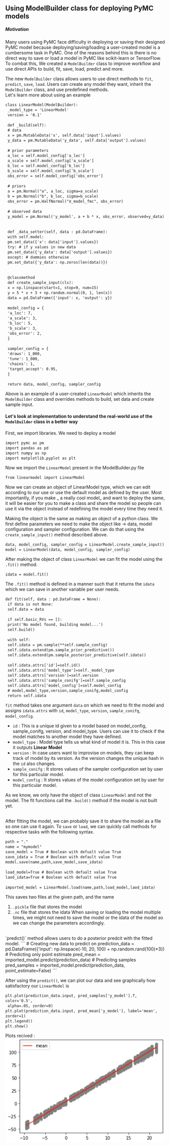 ## Using ModelBuilder class for deploying PyMC models <br>

##### Motivation
Many users using PyMC face difficulty in deploying or saving their designed PyMC model because deploying/saving/loading a user-created model is a cumbersome task in PyMC. One of the reasons behind this is there is no direct way to save or load a model in PyMC like scikit-learn or TensorFlow. To combat this, We created a `ModelBuilder` class to improve workflow and use direct APIs to build, fit, save, load, predict and more.

The new `ModelBuilder` class allows users to use direct methods to `fit`, `predict`, `save`, `load`. Users can create any model they want, inherit the `ModelBuilder` class, and use predefined methods. <br>
Let's learn more about using an example <br>
```
class LinearModel(ModelBuilder):
 _model_type = 'LinearModel'
 version = '0.1'

 def _build(self):
 # data
 x = pm.MutableData('x', self.data['input'].values)
 y_data = pm.MutableData('y_data', self.data['output'].values)

 # prior parameters
 a_loc = self.model_config['a_loc']
 a_scale = self.model_config['a_scale']
 b_loc = self.model_config['b_loc']
 b_scale = self.model_config['b_scale']
 obs_error = self.model_config['obs_error']

 # priors
 a = pm.Normal("a", a_loc, sigma=a_scale)
 b = pm.Normal("b", b_loc, sigma=b_scale)
 obs_error = pm.HalfNormal("σ_model_fmc", obs_error)

 # observed data
 y_model = pm.Normal('y_model', a + b * x, obs_error, observed=y_data)


 def _data_setter(self, data : pd.DataFrame):
 with self.model:
 pm.set_data({'x': data['input'].values})
 try: # if y values in new data
 pm.set_data({'y_data': data['output'].values})
 except: # dummies otherwise
 pm.set_data({'y_data': np.zeros(len(data))})


 @classmethod
 def create_sample_input(cls):
 x = np.linspace(start=1, stop=9, num=15)
 y = 5 * x + 3 + np.random.normal(0, 1, len(x))
 data = pd.DataFrame({'input': x, 'output': y})

 model_config = {
 'a_loc': 7,
 'a_scale': 3,
 'b_loc': 5,
 'b_scale': 3,
 'obs_error': 2,
 }

 sampler_config = {
 'draws': 1_000,
 'tune': 1_000,
 'chains': 1,
 'target_accept': 0.95,
 }

 return data, model_config, sampler_config
```
Above is an example of a user-created `LinearModel` which inherits the `ModelBuilder` class and overrides methods to build, set data and create sample input. <br>
#### Let's look at implementation to understand the real-world use of the `ModelBuilder` class in a better way <br>

First, we import libraries. We need to deploy a model
```
import pymc as pm
import pandas as pd
import numpy as np
import matplotlib.pyplot as plt
```
Now we import the `LinearModel` present in the ModelBuilder.py file
```
from linearmodel import LinearModel
```
Now we can create an object of LinearModel type, which we can edit according to our use or use the default model as defined by the user.
Most importantly, if you make _ a really cool model_ and want to deploy the same, it will be easier for you to make a class and share the model so people can use it via the object instead of redefining the model every time they need it. <br>

Making the object is the same as making an object of a python class. We first define parameters we need to make the object like -> data, model configuration and sampler configuration. 
We can do that using the `create_sample_input()` method described above.
```
data, model_config, sampler_config = LinearModel.create_sample_input() 
model = LinearModel(data, model_config, sampler_config)
```
After making the object of class `LinearModel` we can fit the model using the `.fit()` method.
```
idata = model.fit()
```
The `.fit()` method is defined in a manner such that it returns the `idata` which we can save in another variable per user needs.
```
def fit(self, data : pd.DataFrame = None):
 if data is not None: 
 self.data = data

 if self.basic_RVs == []:
 print('No model found, building model...')
 self.build()

 with self:
 self.idata = pm.sample(**self.sample_config)
 self.idata.extend(pm.sample_prior_predictive())
 self.idata.extend(pm.sample_posterior_predictive(self.idata))

 self.idata.attrs['id']=self.id()
 self.idata.attrs['model_type']=self._model_type
 self.idata.attrs['version']=self.version
 self.idata.attrs['sample_conifg']=self.sample_config
 self.idata.attrs['model_config']=self.model_config
 # model,model_type,version,sample_conifg,model_config
 return self.idata
```
`fit` method takes one argument `data` on which we need to fit the model and assigns `idata.attrs` with `id`, `model_type`, `version`, `sample_conifg`, `model_config`. 
* `id` : This is a unique id given to a model based on model_config, sample_conifg, version, and model_type. Users can use it to check if the model matches to another model they have defined.
* `model_type` : Model type tells us what kind of model it is. This in this case it outputs **Linear Model** 
* `version` : In case users want to improvise on models, they can keep track of model by its version. As the version changes the unique hash in the `id` also changes.
* `sample_conifg` : It stores values of the sampler configuration set by user for this particular model.
* `model_config` : It stores values of the model configuration set by user for this particular model.

As we know, we only have the object of class `LinearModel` and not the model. The fit functions call the `.build()` method if the model is not built yet. <br> <br>

After fitting the model, we can probably save it to share the model as a file so one can use it again.
To `save` or `load`, we can quickly call methods for respective tasks with the following syntax. 
```
path = "."
name = "mymodel"
save_model = True # Boolean with defualt value True
save_idata = True # Boolean with default value True
model.save(name,path,save_model,save_idata)

load_model=True # Boolean with defualt value True
laod_idata=True # Boolean with defualt value True

imported_model = LinearModel.load(name,path,load_model,laod_idata)
``` 
This saves two files at the given path, and the name
1. `.pickle` file that stores the model
2. `.nc` file that stores the idata
When saving or loading the model multiple times, we might not need to save the model or the idata of the model so we can change the parameters accordingly.
<br>
`predict()` method allows users to do a posterior predcit with the fitted model.
```
# Creating new data to predict on
prediction_data = pd.DataFrame({'input': np.linspace(-10, 20, 100) + np.random.rand(100)*3})
# Predicting only point estimate
pred_mean = imported_model.predict(prediction_data)
# Predicitng samples
pred_samples = imported_model.predict(prediction_data, point_estimate=False)
```

After using the `predict()`, we can plot our data and see graphically how satisfactory our `LinearModel` is
```
plt.plot(prediction_data.input, pred_samples['y_model'].T, color='0.5', 
 alpha=.05, zorder=0)
plt.plot(prediction_data.input, pred_mean['y_model'], label='mean', zorder=1)
plt.legend()
plt.show()
```
Plots recived : <br>
![image.png](images/modelbuilder.png)
